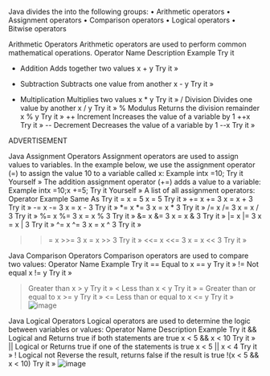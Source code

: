 Java divides the   into the following groups:
	• Arithmetic operators
	• Assignment operators
	• Comparison operators
	• Logical operators
	• Bitwise operators

Arithmetic Operators
Arithmetic operators are used to perform common mathematical operations.
Operator	Name	Description	Example	Try it
+	Addition	Adds together two values	x + y	Try it »
-	Subtraction	Subtracts one value from another	x - y	Try it »
*	Multiplication	Multiplies two values	x * y	Try it »
/	Division	Divides one value by another	x / y	Try it »
%	Modulus	Returns the division remainder	x % y	Try it »
++	Increment	Increases the value of a variable by 1	++x	Try it »
-- 	Decrement	Decreases the value of a variable by 1	--x	Try it »

ADVERTISEMENT

Java Assignment Operators
Assignment operators are used to assign values to variables.
In the example below, we use the assignment operator (=) to assign the value 10 to a variable called x:
Example
intx =10;
Try it Yourself »
The addition assignment operator (+=) adds a value to a variable:
Example
intx =10;x +=5;
Try it Yourself »
A list of all assignment operators:
Operator	Example	Same As	Try it
=	x = 5	x = 5	Try it »
+=	x += 3	x = x + 3	Try it »
-=	x -= 3	x = x - 3	Try it »
*=	x *= 3	x = x * 3	Try it »
/=	x /= 3	x = x / 3	Try it »
%=	x %= 3	x = x % 3	Try it »
&=	x &= 3	x = x & 3	Try it »
|=	x |= 3	x = x | 3	Try it »
^=	x ^= 3	x = x ^ 3	Try it »
>>=	x >>= 3	x = x >> 3	Try it »
<<=	x <<= 3	x = x << 3	Try it »

Java Comparison Operators
Comparison operators are used to compare two values:
Operator	Name	Example	Try it
==	Equal to	x == y	Try it »
!=	Not equal	x != y	Try it »
>	Greater than	x > y	Try it »
<	Less than	x < y	Try it »
>=	Greater than or equal to	x >= y	Try it »
<=	Less than or equal to	x <= y	Try it »
![image](https://github.com/monukumar98/Crux-NP-JUN23/assets/47425081/d12be17e-004d-413e-9bcf-f44fdfe9e71e)


Java Logical Operators
Logical operators are used to determine the logic between variables or values:
Operator	Name	Description	Example	Try it
&& 	Logical and	Returns true if both statements are true	x < 5 &&  x < 10	Try it »
|| 	Logical or	Returns true if one of the statements is true	x < 5 || x < 4	Try it »
!	Logical not	Reverse the result, returns false if the result is true	!(x < 5 && x < 10)	Try it »
![image](https://github.com/monukumar98/Crux-NP-JUN23/assets/47425081/2b26b105-12a6-44d9-8fff-28926d152051)
